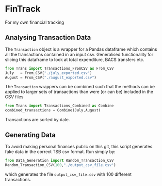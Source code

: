 # FinTrack
For my own financial tracking

## Analysing Transaction Data

The `Transaction` object is a wrapper for a Pandas dataframe which contains all the transactions contained in an input csv. Generalised functionality for slicing this dataframe to look at total expenditure, BACS transfers etc.

```python
from Trans import Transactions_FromCSV as From_CSV
July   = From_CSV("./july_exported.csv")
August = From_CSV("./august_exported.csv")
```

The `Transaction` wrappers can be combined such that the methods can be applied to larger sets of transactions than were (or can be) included in the CSV files

```python
from Trans import Transactions_Combined as Combine
combined_transactions = Combine(July,August)
```

Transactions are sorted by date.


## Generating Data

To avoid making personal finances public on this git, this script generates fake data in the correct TSB csv format. Run simply by:

```python
from Data_Generation import Random_Transaction_CSV 
Random_Transaction_CSV(100,"./output_csv_file.csv")
```
which generates the file `output_csv_file.csv` with 100 different transactions.
